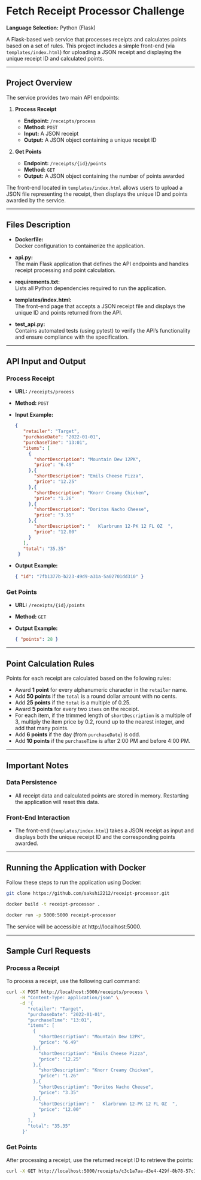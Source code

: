 # Fetch Receipt Processor Challenge

**Language Selection:** Python (Flask)

A Flask-based web service that processes receipts and calculates points based on a set of rules. This project includes a simple front-end (via `templates/index.html`) for uploading a JSON receipt and displaying the unique receipt ID and calculated points.

---

## Project Overview

The service provides two main API endpoints:

1. **Process Receipt**  
   - **Endpoint:** `/receipts/process`
   - **Method:** `POST`
   - **Input:** A JSON receipt
   - **Output:** A JSON object containing a unique receipt ID

2. **Get Points**  
   - **Endpoint:** `/receipts/{id}/points`
   - **Method:** `GET`
   - **Output:** A JSON object containing the number of points awarded

The front-end located in `templates/index.html` allows users to upload a JSON file representing the receipt, then displays the unique ID and points awarded by the service.

---

## Files Description

- **Dockerfile:**  
  Docker configuration to containerize the application.

- **api.py:**  
  The main Flask application that defines the API endpoints and handles receipt processing and point calculation.

- **requirements.txt:**  
  Lists all Python dependencies required to run the application.

- **templates/index.html:**  
  The front-end page that accepts a JSON receipt file and displays the unique ID and points returned from the API.

- **test_api.py:**  
  Contains automated tests (using pytest) to verify the API’s functionality and ensure compliance with the specification.

---

## API Input and Output

### Process Receipt

- **URL:** `/receipts/process`
- **Method:** `POST`
- **Input Example:**

  ```json
  {
     "retailer": "Target",
     "purchaseDate": "2022-01-01",
     "purchaseTime": "13:01",
     "items": [
       {
         "shortDescription": "Mountain Dew 12PK",
         "price": "6.49"
       },{
         "shortDescription": "Emils Cheese Pizza",
         "price": "12.25"
       },{
         "shortDescription": "Knorr Creamy Chicken",
         "price": "1.26"
       },{
         "shortDescription": "Doritos Nacho Cheese",
         "price": "3.35"
       },{
         "shortDescription": "   Klarbrunn 12-PK 12 FL OZ  ",
         "price": "12.00"
       }
     ],
     "total": "35.35"
   }

- **Output Example:**

   ```json
   { "id": "7fb1377b-b223-49d9-a31a-5a02701dd310" }

### Get Points

- **URL:** `/receipts/{id}/points`
- **Method:** `GET`
- **Output Example:**
  
  ```json
  { "points": 28 }

---

## Point Calculation Rules

Points for each receipt are calculated based on the following rules:

- Award **1 point** for every alphanumeric character in the `retailer` name.
- Add **50 points** if the `total` is a round dollar amount with no cents.
- Add **25 points** if the `total` is a multiple of 0.25.
- Award **5 points** for every two `items` on the receipt.
- For each item, if the trimmed length of `shortDescription` is a multiple of 3, multiply the item price by 0.2, round up to the nearest integer, and add that many points.
- Add **6 points** if the day (from `purchaseDate`) is odd.
- Add **10 points** if the `purchaseTime` is after 2:00 PM and before 4:00 PM.

---

## Important Notes

### Data Persistence
- All receipt data and calculated points are stored in memory. Restarting the application will reset this data.

### Front-End Interaction
- The front-end (`templates/index.html`) takes a JSON receipt as input and displays both the unique receipt ID and the corresponding points awarded.

---

## Running the Application with Docker

Follow these steps to run the application using Docker:

```bash
git clone https://github.com/sakshi2212/receipt-processor.git

docker build -t receipt-processor .

docker run -p 5000:5000 receipt-processor
```
The service will be accessible at http://localhost:5000.

---

## Sample Curl Requests

### Process a Receipt

To process a receipt, use the following curl command:

```bash
curl -X POST http://localhost:5000/receipts/process \
     -H "Content-Type: application/json" \
     -d '{
        "retailer": "Target",
        "purchaseDate": "2022-01-01",
        "purchaseTime": "13:01",
        "items": [
          {
            "shortDescription": "Mountain Dew 12PK",
            "price": "6.49"
          },{
            "shortDescription": "Emils Cheese Pizza",
            "price": "12.25"
          },{
            "shortDescription": "Knorr Creamy Chicken",
            "price": "1.26"
          },{
            "shortDescription": "Doritos Nacho Cheese",
            "price": "3.35"
          },{
            "shortDescription": "   Klarbrunn 12-PK 12 FL OZ  ",
            "price": "12.00"
          }
        ],
        "total": "35.35"
      }'
```

### Get Points 

After processing a receipt, use the returned receipt ID to retrieve the points:

```bash
curl -X GET http://localhost:5000/receipts/c3c1a7aa-d3e4-429f-8b78-57c1bda6772e/points
```


  
